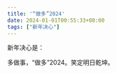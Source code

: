 ```yaml
---
title: '“做多”2024'
date: 2024-01-01T00:55:33+08:00
tags: ["新年决心"]
---
```


新年决心是：

多做事，“做多”2024。笑定明日乾坤。